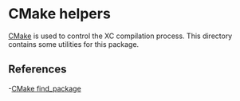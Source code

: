 # CMake helpers

[CMake](https://cmake.org/) is used to control the XC compilation process. This directory contains some utilities for this package.

## References
-[CMake find_package](https://cmake.org/cmake/help/latest/command/find_package.html)

